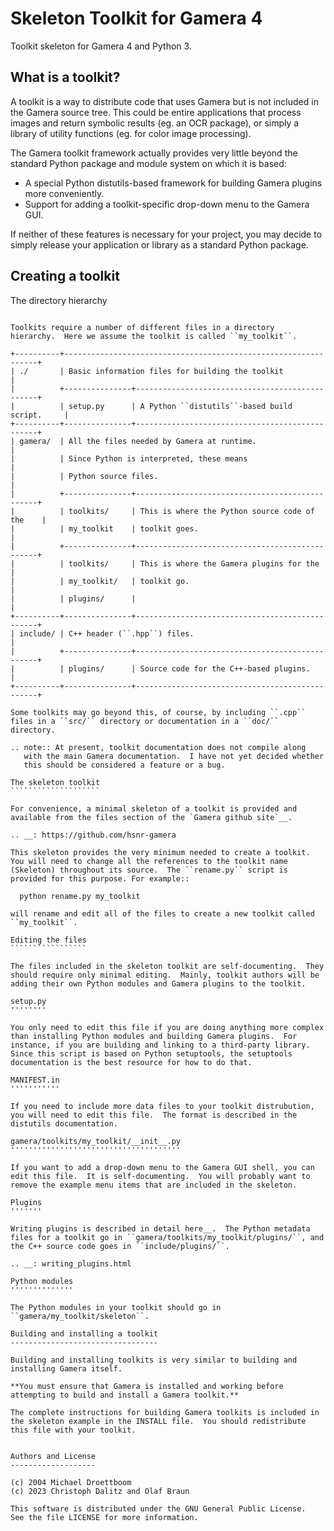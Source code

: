 Skeleton Toolkit for Gamera 4
=============================

Toolkit skeleton for Gamera 4 and Python 3.

What is a toolkit?
------------------

A toolkit is a way to distribute code that uses Gamera but is not
included in the Gamera source tree.  This could be entire
applications that process images and return symbolic
results (eg. an OCR package), or simply a library of utility
functions (eg. for color image processing).

The Gamera toolkit framework actually provides very little beyond the
standard Python package and module system on which it is based:

- A special Python distutils-based framework for building Gamera
  plugins more conveniently.
- Support for adding a toolkit-specific drop-down menu to the Gamera
  GUI.

If neither of these features is necessary for your project, you may
decide to simply release your application or library as a standard
Python package.

Creating a toolkit
------------------

The directory hierarchy
```````````````````````

Toolkits require a number of different files in a directory
hierarchy.  Here we assume the toolkit is called ``my_toolkit``.

+----------+----------------------------------------------------------------+
| ./       | Basic information files for building the toolkit               |
|          +---------------+------------------------------------------------+
|          | setup.py      | A Python ``distutils``-based build script.     |
+----------+---------------+------------------------------------------------+
| gamera/  | All the files needed by Gamera at runtime.                     |
|          | Since Python is interpreted, these means                       |
|          | Python source files.                                           |
|          +---------------+------------------------------------------------+
|          | toolkits/     | This is where the Python source code of the    |
|          | my_toolkit    | toolkit goes.                                  |
|          +---------------+------------------------------------------------+
|          | toolkits/     | This is where the Gamera plugins for the       |
|          | my_toolkit/   | toolkit go.                                    |
|          | plugins/      |                                                |
+----------+---------------+------------------------------------------------+
| include/ | C++ header (``.hpp``) files.                                   |
|          +---------------+------------------------------------------------+
|          | plugins/      | Source code for the C++-based plugins.         |
+----------+---------------+------------------------------------------------+

Some toolkits may go beyond this, of course, by including ``.cpp``
files in a ``src/`` directory or documentation in a ``doc/``
directory.

.. note:: At present, toolkit documentation does not compile along
   with the main Gamera documentation.  I have not yet decided whether
   this should be considered a feature or a bug.

The skeleton toolkit
````````````````````

For convenience, a minimal skeleton of a toolkit is provided and
available from the files section of the `Gamera github site`__.

.. __: https://github.com/hsnr-gamera

This skeleton provides the very minimum needed to create a toolkit.
You will need to change all the references to the toolkit name
(Skeleton) throughout its source.  The ``rename.py`` script is
provided for this purpose. For example::

  python rename.py my_toolkit

will rename and edit all of the files to create a new toolkit called
``my_toolkit``.

Editing the files
`````````````````

The files included in the skeleton toolkit are self-documenting.  They
should require only minimal editing.  Mainly, toolkit authors will be
adding their own Python modules and Gamera plugins to the toolkit.

setup.py
''''''''

You only need to edit this file if you are doing anything more complex
than installing Python modules and building Gamera plugins.  For
instance, if you are building and linking to a third-party library.
Since this script is based on Python setuptools, the setuptools
documentation is the best resource for how to do that.

MANIFEST.in
'''''''''''

If you need to include more data files to your toolkit distrubution,
you will need to edit this file.  The format is described in the
distutils documentation.

gamera/toolkits/my_toolkit/__init__.py
''''''''''''''''''''''''''''''''''''''

If you want to add a drop-down menu to the Gamera GUI shell, you can
edit this file.  It is self-documenting.  You will probably want to
remove the example menu items that are included in the skeleton.

Plugins
'''''''

Writing plugins is described in detail here__.  The Python metadata
files for a toolkit go in ``gamera/toolkits/my_toolkit/plugins/``, and
the C++ source code goes in ``include/plugins/``.

.. __: writing_plugins.html

Python modules
''''''''''''''

The Python modules in your toolkit should go in
``gamera/my_toolkit/skeleton``.

Building and installing a toolkit
---------------------------------

Building and installing toolkits is very similar to building and
installing Gamera itself.  

**You must ensure that Gamera is installed and working before
attempting to build and install a Gamera toolkit.**

The complete instructions for building Gamera toolkits is included in
the skeleton example in the INSTALL file.  You should redistribute
this file with your toolkit.


Authors and License
-------------------

(c) 2004 Michael Droettboom  
(c) 2023 Christoph Dalitz and Olaf Braun

This software is distributed under the GNU General Public License.
See the file LICENSE for more information.

